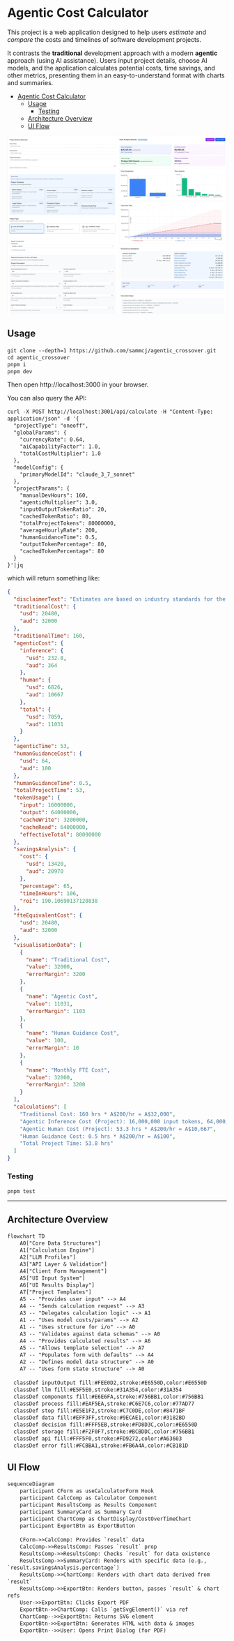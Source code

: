# Agentic Cost Calculator

This project is a web application designed to help users *estimate* and *compare* the costs and timelines of software development projects.

It contrasts the **traditional** development approach with a modern **agentic** approach (using AI assistance).
Users input project details, choose AI models, and the application calculates potential costs, time savings, and other metrics, presenting them in an easy-to-understand format with charts and summaries.

- [Agentic Cost Calculator](#agentic-cost-calculator)
  - [Usage](#usage)
    - [Testing](#testing)
  - [Architecture Overview](#architecture-overview)
  - [UI Flow](#ui-flow)

![screenshot](screenshot.jpg)

## Usage

```shell
git clone --depth=1 https://github.com/sammcj/agentic_crossover.git
cd agentic_crossover
pnpm i
pnpm dev
```

Then open http://localhost:3000 in your browser.

You can also query the API:

```shell
curl -X POST http://localhost:3001/api/calculate -H "Content-Type: application/json" -d '{
  "projectType": "oneoff",
  "globalParams": {
    "currencyRate": 0.64,
    "aiCapabilityFactor": 1.0,
    "totalCostMultiplier": 1.0
  },
  "modelConfig": {
    "primaryModelId": "claude_3_7_sonnet"
  },
  "projectParams": {
    "manualDevHours": 160,
    "agenticMultiplier": 3.0,
    "inputOutputTokenRatio": 20,
    "cachedTokenRatio": 80,
    "totalProjectTokens": 80000000,
    "averageHourlyRate": 200,
    "humanGuidanceTime": 0.5,
    "outputTokenPercentage": 80,
    "cachedTokenPercentage": 80
  }
}'|jq
```

which will return something like:

```json
{
  "disclaimerText": "Estimates are based on industry standards for the gains seen from Agentic software development and token usage to support the calculations. Actual results will vary for each specific use case and implementation.",
  "traditionalCost": {
    "usd": 20480,
    "aud": 32000
  },
  "traditionalTime": 160,
  "agenticCost": {
    "inference": {
      "usd": 232.8,
      "aud": 364
    },
    "human": {
      "usd": 6826,
      "aud": 10667
    },
    "total": {
      "usd": 7059,
      "aud": 11031
    }
  },
  "agenticTime": 53,
  "humanGuidanceCost": {
    "usd": 64,
    "aud": 100
  },
  "humanGuidanceTime": 0.5,
  "totalProjectTime": 53,
  "tokenUsage": {
    "input": 16000000,
    "output": 64000000,
    "cacheWrite": 3200000,
    "cacheRead": 64000000,
    "effectiveTotal": 80000000
  },
  "savingsAnalysis": {
    "cost": {
      "usd": 13420,
      "aud": 20970
    },
    "percentage": 65,
    "timeInHours": 106,
    "roi": 190.10690137120838
  },
  "fteEquivalentCost": {
    "usd": 20480,
    "aud": 32000
  },
  "visualisationData": [
    {
      "name": "Traditional Cost",
      "value": 32000,
      "errorMargin": 3200
    },
    {
      "name": "Agentic Cost",
      "value": 11031,
      "errorMargin": 1103
    },
    {
      "name": "Human Guidance Cost",
      "value": 100,
      "errorMargin": 10
    },
    {
      "name": "Monthly FTE Cost",
      "value": 32000,
      "errorMargin": 3200
    }
  ],
  "calculations": [
    "Traditional Cost: 160 hrs * A$200/hr = A$32,000",
    "Agentic Inference Cost (Project): 16,000,000 input tokens, 64,000,000 output tokens => A$364",
    "Agentic Human Cost (Project): 53.3 hrs * A$200/hr = A$10,667",
    "Human Guidance Cost: 0.5 hrs * A$200/hr = A$100",
    "Total Project Time: 53.8 hrs"
  ]
}
```

### Testing

```shell
pnpm test
```

---

## Architecture Overview

```mermaid
flowchart TD
    A0["Core Data Structures"]
    A1["Calculation Engine"]
    A2["LLM Profiles"]
    A3["API Layer & Validation"]
    A4["Client Form Management"]
    A5["UI Input System"]
    A6["UI Results Display"]
    A7["Project Templates"]
    A5 -- "Provides user input" --> A4
    A4 -- "Sends calculation request" --> A3
    A3 -- "Delegates calculation logic" --> A1
    A1 -- "Uses model costs/params" --> A2
    A1 -- "Uses structure for i/o" --> A0
    A3 -- "Validates against data schemas" --> A0
    A4 -- "Provides calculated results" --> A6
    A5 -- "Allows template selection" --> A7
    A7 -- "Populates form with defaults" --> A4
    A2 -- "Defines model data structure" --> A0
    A7 -- "Uses form state structure" --> A0

  classDef inputOutput fill:#FEE0D2,stroke:#E6550D,color:#E6550D
  classDef llm fill:#E5F5E0,stroke:#31A354,color:#31A354
  classDef components fill:#E6E6FA,stroke:#756BB1,color:#756BB1
  classDef process fill:#EAF5EA,stroke:#C6E7C6,color:#77AD77
  classDef stop fill:#E5E1F2,stroke:#C7C0DE,color:#8471BF
  classDef data fill:#EFF3FF,stroke:#9ECAE1,color:#3182BD
  classDef decision fill:#FFF5EB,stroke:#FD8D3C,color:#E6550D
  classDef storage fill:#F2F0F7,stroke:#BCBDDC,color:#756BB1
  classDef api fill:#FFF5F0,stroke:#FD9272,color:#A63603
  classDef error fill:#FCBBA1,stroke:#FB6A4A,color:#CB181D
```

## UI Flow

```mermaid
sequenceDiagram
    participant CForm as useCalculatorForm Hook
    participant CalcComp as Calculator Component
    participant ResultsComp as Results Component
    participant SummaryCard as Summary Card
    participant ChartComp as ChartDisplay/CostOverTimeChart
    participant ExportBtn as ExportButton

    CForm->>CalcComp: Provides `result` data
    CalcComp->>ResultsComp: Passes `result` prop
    ResultsComp->>ResultsComp: Checks `result` for data existence
    ResultsComp->>SummaryCard: Renders with specific data (e.g., `result.savingsAnalysis.percentage`)
    ResultsComp->>ChartComp: Renders with chart data derived from `result`
    ResultsComp->>ExportBtn: Renders button, passes `result` & chart refs
    User->>ExportBtn: Clicks Export PDF
    ExportBtn->>ChartComp: Calls `getSvgElement()` via ref
    ChartComp-->>ExportBtn: Returns SVG element
    ExportBtn->>ExportBtn: Generates HTML with data & images
    ExportBtn-->>User: Opens Print Dialog (for PDF)
```

